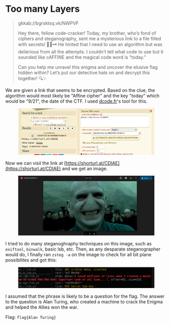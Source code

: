 # Too many Layers

> gkkab://bgrsktsq.vk/NWPVF
>
> Hey there, fellow code-cracker! Today, my brother, who’s fond of ciphers and steganography, sent me a mysterious link to a file filled with secrets! 🕵️‍♂️🗝️ He hinted that I need to use an algorithm but was delierious from all the attempts. I couldn't tell what code to use but it sounded like cAFFINE and the magical code word is “today.”
>
> Can you help me unravel this enigma and uncover the elusive flag hidden within? Let’s put our detective hats on and decrypt this together! 🔍✨

We are given a link that seems to be encrypted. Based on the clue, the algorithm would most likely be "Affine cipher" and the key "today" which would be "9/21", the date of the CTF. I used [dcode.fr](https://www.dcode.fr/affine-cipher)'s tool for this.

<figure><img src="../../../.gitbook/assets/image (24) (1).png" alt=""><figcaption></figcaption></figure>

Now we can visil the link at [https://shorturl.at/CDIAE](https://shorturl.at/CDIAE) and we get an image.

<figure><img src="../../../.gitbook/assets/image (25) (1).png" alt=""><figcaption></figcaption></figure>

I tried to do many steganoghraphy techniques on this image, such as `exiftool`, `binwalk`, basic lsb, etc. Then, as any desparate steganographer would do, I finally ran `zsteg -a` on the image to check for all bit plane possibilites and got this:

<figure><img src="../../../.gitbook/assets/image (26) (1).png" alt=""><figcaption></figcaption></figure>

I assumed that the phrase is likely to be a question for the flag. The answer to the question is Alan Turing, who created a machine to crack the Enigma and helped the Allies won the war.

Flag: `flag{Alan Turing}`
